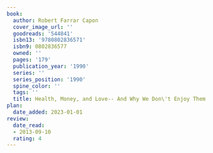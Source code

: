 ```yaml
---
book:
  author: Robert Farrar Capon
  cover_image_url: ''
  goodreads: '544841'
  isbn13: '9780802836571'
  isbn9: 0802836577
  owned: ''
  pages: '179'
  publication_year: '1990'
  series: ''
  series_position: '1990'
  spine_color: ''
  tags: ''
  title: Health, Money, and Love-- And Why We Don\'t Enjoy Them
plan:
  date_added: 2023-01-01
review:
  date_read:
  - 2013-09-10
  rating: 4
---
```

